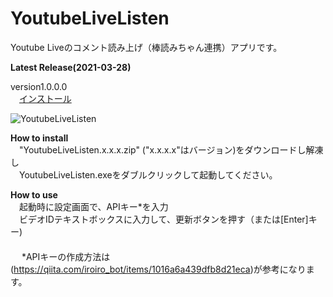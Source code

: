 ﻿YoutubeLiveListen
================
Youtube Liveのコメント読み上げ（棒読みちゃん連携）アプリです。  
  
**Latest Release(2021-03-28)**
  
version1.0.0.0  
　[インストール](https://github.com/ryujimiya/YoutubeLiveListen/blob/master/publish/)  
  
![YoutubeLiveListen](https://pbs.twimg.com/media/ExhRY5DUYAAp6ra?format=png&name=small)  
  
**How to install**  
　"YoutubeLiveListen.x.x.x.zip" ("x.x.x.x"はバージョン)をダウンロードし解凍し  
　YoutubeLiveListen.exeをダブルクリックして起動してください。 
  
**How to use**  
　起動時に設定画面で、APIキー*を入力  
　ビデオIDテキストボックスに入力して、更新ボタンを押す（または[Enter]キー)  
　  
　 *APIキーの作成方法は(https://qiita.com/iroiro_bot/items/1016a6a439dfb8d21eca)が参考になります。 
